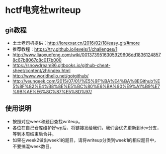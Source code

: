 # hctf电竞社writeup
## git教程
* 土土老司机提供：http://lorexxar.cn/2016/02/18/easy_git/#more
* 推荐教程：https://try.github.io/levels/1/challenges/1
* http://www.liaoxuefeng.com/wiki/0013739516305929606dd18361248578c67b8067c8c017b000
* https://snowdream86.gitbooks.io/github-cheat-sheet/content/zh/index.html
* http://www.worldhello.net/gotgithub/
* http://yeungeek.com/2015/07/01/%E5%9F%BA%E4%BA%8EGithub%E5%8F%82%E4%B8%8E%E5%BC%80%E6%BA%90%E9%A1%B9%E7%9B%AE%E6%8C%87%E5%8D%97/

## 使用说明
* 按照对应week和题目查找writeup。
* 各位在自己仓库维护好wp后，将链接发给我们，我们会优先更新到dev分支，等到本周结束后合并。
* 如果在week2做出week1的题目，请将writeup分类到week1的相应题目中，不要搞混week数目。
